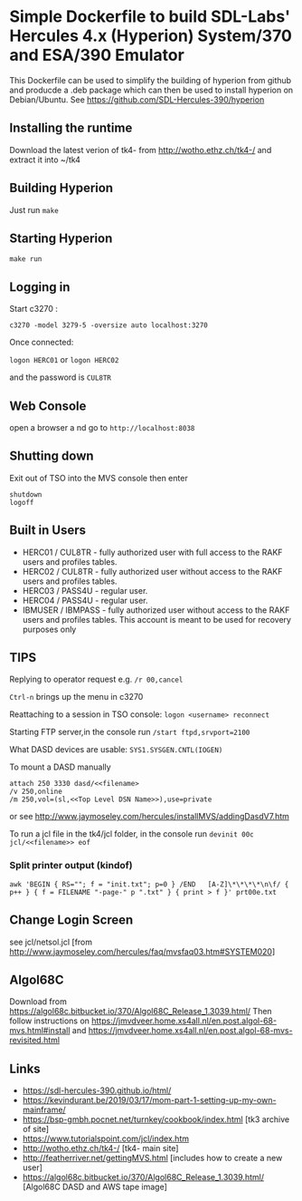 # Simple Dockerfile to build SDL-Labs' Hercules 4.x (Hyperion) System/370 and ESA/390 Emulator
This Dockerfile can be used to simplify the building of hyperion from github and producde a .deb package which can then be used to install hyperion on Debian/Ubuntu.
See https://github.com/SDL-Hercules-390/hyperion

## Installing the runtime
Download the latest verion of tk4- from http://wotho.ethz.ch/tk4-/ and extract it into ~/tk4

## Building Hyperion
Just run `make`

## Starting Hyperion
`make run`

## Logging in
Start c3270 :

`c3270 -model 3279-5 -oversize auto localhost:3270`

Once connected:

`logon HERC01` or `logon HERC02`

and the password is `CUL8TR`

## Web Console
open a browser a nd go to
`http://localhost:8038`

## Shutting down

Exit out of TSO into the MVS console then enter

```
shutdown
logoff
```

## Built in Users
* HERC01 / CUL8TR - fully authorized user with full access to the RAKF users and profiles tables.
* HERC02 / CUL8TR - fully authorized user without access to the RAKF users and profiles tables.
* HERC03 / PASS4U - regular user.
* HERC04 / PASS4U - regular user.
* IBMUSER / IBMPASS - fully authorized user without access to the RAKF users and profiles tables. This account is meant to be used for recovery purposes only

## TIPS
Replying to operator request e.g. `/r 00,cancel`

`Ctrl-n` brings up the menu in c3270

Reattaching to a session in TSO console: `logon <username> reconnect`

Starting FTP server,in the console run `/start ftpd,srvport=2100`

What DASD devices are usable: `SYS1.SYSGEN.CNTL(IOGEN)`

To mount a DASD manually

```
attach 250 3330 dasd/<<filename>
/v 250,online
/m 250,vol=(sl,<<Top Level DSN Name>>),use=private
```
or see http://www.jaymoseley.com/hercules/installMVS/addingDasdV7.htm

To run a jcl file in the tk4/jcl folder, in the console run 
`devinit 00c jcl/<<filename>> eof`

### Split printer output (kindof)
```
awk 'BEGIN { RS=""; f = "init.txt"; p=0 } /END   [A-Z]\*\*\*\*\n\f/ { p++ } { f = FILENAME "-page-" p ".txt" } { print > f }' prt00e.txt
```
## Change Login Screen
see jcl/netsol.jcl [from http://www.jaymoseley.com/hercules/faq/mvsfaq03.htm#SYSTEM020]

## Algol68C
Download from https://algol68c.bitbucket.io/370/Algol68C_Release_1.3039.html/
Then follow instructions on https://jmvdveer.home.xs4all.nl/en.post.algol-68-mvs.html#install and https://jmvdveer.home.xs4all.nl/en.post.algol-68-mvs-revisited.html
## Links
* https://sdl-hercules-390.github.io/html/
* https://kevindurant.be/2019/03/17/mom-part-1-setting-up-my-own-mainframe/
* https://bsp-gmbh.pocnet.net/turnkey/cookbook/index.html [tk3 archive of site]
* https://www.tutorialspoint.com/jcl/index.htm
* http://wotho.ethz.ch/tk4-/ [tk4- main site]
* http://featherriver.net/gettingMVS.html [includes how to create a new user]
* https://algol68c.bitbucket.io/370/Algol68C_Release_1.3039.html/ [Algol68C DASD and AWS tape image]
